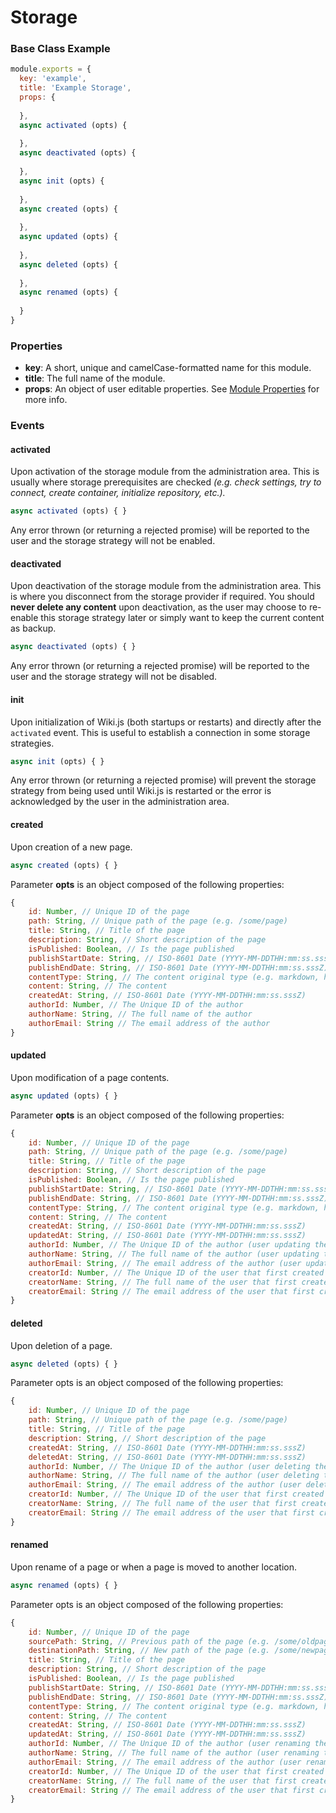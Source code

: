 # Storage

### Base Class Example

```javascript
module.exports = {
  key: 'example',
  title: 'Example Storage',
  props: {
​
  },
  async activated (opts) {
​
  },
  async deactivated (opts) {
​
  },
  async init (opts) {
  
  },
  async created (opts) {
​
  },
  async updated (opts) {
​
  },
  async deleted (opts) {
​
  },
  async renamed (opts) {
​
  }
}
```

### Properties

* **key**: A short, unique and camelCase-formatted name for this module.
* **title**: The full name of the module.
* **props**: An object of user editable properties. See [Module Properties](properties.md) for more info.

### Events

#### activated

Upon activation of the storage module from the administration area. This is usually where storage prerequisites are checked _\(e.g. check settings, try to connect, create container, initialize repository, etc.\)._ 

```javascript
async activated (opts) { }
```

Any error thrown \(or returning a rejected promise\) will be reported to the user and the storage strategy will not be enabled.

#### deactivated

Upon deactivation of the storage module from the administration area. This is where you disconnect from the storage provider if required. You should **never delete any content** upon deactivation, as the user may choose to re-enable this storage strategy later or simply want to keep the current content as backup.

```javascript
async deactivated (opts) { }
```

Any error thrown \(or returning a rejected promise\) will be reported to the user and the storage strategy will not be disabled.

#### init

Upon initialization of Wiki.js \(both startups or restarts\) and directly after the `activated` event. This is useful to establish a connection in some storage strategies.

```javascript
async init (opts) { }
```

Any error thrown \(or returning a rejected promise\) will prevent the storage strategy from being used until Wiki.js is restarted or the error is acknowledged by the user in the administration area.

#### created

Upon creation of a new page.

```javascript
async created (opts) { }
```

Parameter **opts** is an object composed of the following properties:

```javascript
{
    id: Number, // Unique ID of the page
    path: String, // Unique path of the page (e.g. /some/page)
    title: String, // Title of the page
    description: String, // Short description of the page
    isPublished: Boolean, // Is the page published
    publishStartDate: String, // ISO-8601 Date (YYYY-MM-DDTHH:mm:ss.sssZ)
    publishEndDate: String, // ISO-8601 Date (YYYY-MM-DDTHH:mm:ss.sssZ)
    contentType: String, // The content original type (e.g. markdown, html, etc.)
    content: String, // The content
    createdAt: String, // ISO-8601 Date (YYYY-MM-DDTHH:mm:ss.sssZ)
    authorId: Number, // The Unique ID of the author
    authorName: String, // The full name of the author
    authorEmail: String // The email address of the author
}
```

#### updated

Upon modification of a page contents.

```javascript
async updated (opts) { }
```

Parameter **opts** is an object composed of the following properties:

```javascript
{
    id: Number, // Unique ID of the page
    path: String, // Unique path of the page (e.g. /some/page)
    title: String, // Title of the page
    description: String, // Short description of the page
    isPublished: Boolean, // Is the page published
    publishStartDate: String, // ISO-8601 Date (YYYY-MM-DDTHH:mm:ss.sssZ)
    publishEndDate: String, // ISO-8601 Date (YYYY-MM-DDTHH:mm:ss.sssZ)
    contentType: String, // The content original type (e.g. markdown, html, etc.)
    content: String, // The content
    createdAt: String, // ISO-8601 Date (YYYY-MM-DDTHH:mm:ss.sssZ)
    updatedAt: String, // ISO-8601 Date (YYYY-MM-DDTHH:mm:ss.sssZ)
    authorId: Number, // The Unique ID of the author (user updating the page)
    authorName: String, // The full name of the author (user updating the page)
    authorEmail: String, // The email address of the author (user updating the page)
    creatorId: Number, // The Unique ID of the user that first created the page
    creatorName: String, // The full name of the user that first created the page
    creatorEmail: String // The email address of the user that first created the page
}
```

#### deleted

Upon deletion of a page.

```javascript
async deleted (opts) { }
```

Parameter opts is an object composed of the following properties:

```javascript
{
    id: Number, // Unique ID of the page
    path: String, // Unique path of the page (e.g. /some/page)
    title: String, // Title of the page
    description: String, // Short description of the page
    createdAt: String, // ISO-8601 Date (YYYY-MM-DDTHH:mm:ss.sssZ)
    deletedAt: String, // ISO-8601 Date (YYYY-MM-DDTHH:mm:ss.sssZ)
    authorId: Number, // The Unique ID of the author (user deleting the page)
    authorName: String, // The full name of the author (user deleting the page)
    authorEmail: String, // The email address of the author (user deleting the page)
    creatorId: Number, // The Unique ID of the user that first created the page
    creatorName: String, // The full name of the user that first created the page
    creatorEmail: String // The email address of the user that first created the page
}
```

#### renamed

Upon rename of a page or when a page is moved to another location.

```javascript
async renamed (opts) { }
```

Parameter opts is an object composed of the following properties:

```javascript
{
    id: Number, // Unique ID of the page
    sourcePath: String, // Previous path of the page (e.g. /some/oldpage)
    destinationPath: String, // New path of the page (e.g. /some/newpage)
    title: String, // Title of the page
    description: String, // Short description of the page
    isPublished: Boolean, // Is the page published
    publishStartDate: String, // ISO-8601 Date (YYYY-MM-DDTHH:mm:ss.sssZ)
    publishEndDate: String, // ISO-8601 Date (YYYY-MM-DDTHH:mm:ss.sssZ)
    contentType: String, // The content original type (e.g. markdown, html, etc.)
    content: String, // The content
    createdAt: String, // ISO-8601 Date (YYYY-MM-DDTHH:mm:ss.sssZ)
    updatedAt: String, // ISO-8601 Date (YYYY-MM-DDTHH:mm:ss.sssZ)
    authorId: Number, // The Unique ID of the author (user renaming the page)
    authorName: String, // The full name of the author (user renaming the page)
    authorEmail: String, // The email address of the author (user renaming the page)
    creatorId: Number, // The Unique ID of the user that first created the page
    creatorName: String, // The full name of the user that first created the page
    creatorEmail: String // The email address of the user that first created the page
}
```

